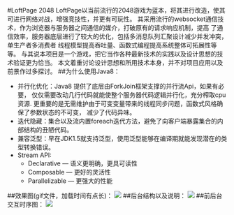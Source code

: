 #LoftPage 2048
LoftPage以当前流行的2048游戏为蓝本，将其进行改造，使其可进行网络对战，增强竞技性，并更有可玩性。
其采用流行的websocket通信技术，作为浏览器与服务器之间通信的媒介，打破原有的请求响应机制，提高
了通信效率，服务器底层进行了较大的优化，包括多消息队列汇聚设计减少并发冲突，单生产者多消费者
线程模型提高吞吐量、函数式编程提高系统整体可拓展性等等。
与其说本项目是一个游戏，把它当作各种最新技术的实践以及设计思想的技术验证更为恰当。
本文着重讨论设计思想和所用技术本身，并不对项目应用以及前景作过多探讨。
##为什么使用Java8：
* 并行化优化：Java8 提供了底层由ForkJoin框架支撑的并行流Api，如果有必要，
仅仅需要改动几行代码就能使整个服务器代码逻辑并行化，充分榨取cpu资源.
更重要的是无需维护由于可变变量带来的线程同步问题，函数式风格确保了参数状态的不可变，
减少了代码异味。 
* 迭代隐藏：集合以及流内置foreach迭代方法，避免了向客户端暴露集合的内部结构的丑陋代码。
* 兼容泛型：早在JDK1.5就支持泛型，使用泛型能够在编译期就能发现潜在的类型转换错误。
* Stream API:
  * Declarative — 语义更明确，更具可读性
  * Composable — 更好的灵活性
  * Parallelizable — 更强大的性能

##效果图(gif文件，加载时间有点长)：
![](https://github.com/decaywood/LoftPage/blob/master/Info/2048.gif)
##后台结构以及说明：
![](https://github.com/decaywood/LoftPage/blob/master/Info/Structure.png)
##前后台交互时序图：
![](https://github.com/decaywood/LoftPage/blob/master/Info/SequenceDiagram.png)
